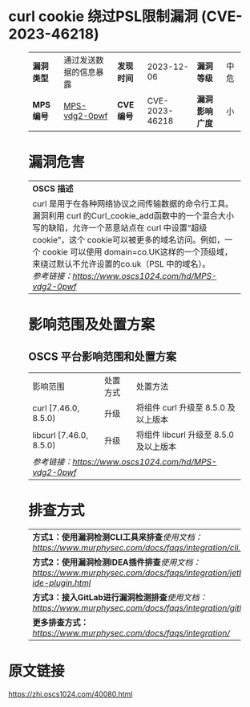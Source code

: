 # curl cookie 绕过PSL限制漏洞 (CVE-2023-46218)
<figure class="wp-block-table">
    <table>
        <tbody>
        <tr>
            <td><strong>漏洞类型</strong></td>
            <td>通过发送数据的信息暴露</td>
            <td><strong>发现时间</strong></td>
            <td>2023-12-06</td>
            <td><strong>漏洞等级</strong></td>
            <td>中危</td>
        </tr>
        <tr>
            <td><strong>MPS编号</strong></td>
            <td><a href="https://www.oscs1024.com/hd/MPS-vdg2-0pwf">MPS-vdg2-0pwf</a></td>
            <td><strong>CVE编号</strong></td>
            <td>CVE-2023-46218</td>
            <td><strong>漏洞影响广度</strong></td>
            <td>小</td>
        </tr>
        </tbody>
    </table>
</figure>


<figure class="wp-block-table">
    <h1 class="wp-block-heading">漏洞危害</h1>
    <table>
        <tbody>
        <tr>
            <td><strong>OSCS 描述</strong></td>
        </tr>
        <tr>
            <td>curl 是用于在各种网络协议之间传输数据的命令行工具。
漏洞利用 curl 的Curl_cookie_add函数中的一个混合大小写的缺陷，允许一个恶意站点在 curl 中设置“超级 cookie”，这个 cookie可以被更多的域名访问。例如，一个 cookie 可以使用 domain=co.UK这样的一个顶级域，来绕过默认不允许设置的co.uk（PSL 中的域名）。<br><em>参考链接：<a
                    href="https://www.oscs1024.com/hd/MPS-vdg2-0pwf">https://www.oscs1024.com/hd/MPS-vdg2-0pwf</a></em>
            </td>
        </tr>
        </tbody>
    </table>
</figure>


<figure class="wp-block-table alignleft">
    <h1 class="wp-block-heading">影响范围及处置方案</h1>
    <h2 class="wp-block-heading"><strong>OSCS</strong> <strong>平台影响范围和处置方案</strong></h2>
    <table>
        <tbody>
        <tr>
            <td>影响范围</td>
            <td>处置方式</td>
            <td>处置方法</td>
        </tr>
        <tr><td rowspan="1">curl [7.46.0, 8.5.0)</td><td>升级</td><td>将组件 curl 升级至 8.5.0 及以上版本</td></tr><tr><td rowspan="1">libcurl [7.46.0, 8.5.0)</td><td>升级</td><td>将组件 libcurl 升级至 8.5.0 及以上版本</td></tr>
        <tr>
            <td colspan="3"><em>参考链接：</em><em><a
                    href="https://www.oscs1024.com/hd/MPS-vdg2-0pwf">https://www.oscs1024.com/hd/MPS-vdg2-0pwf</a></em></td>
        </tr>
        </tbody>
    </table>
</figure>


<figure class="wp-block-table">
    <h1 class="wp-block-heading">排查方式</h1>
    <table>
        <tbody>
        <tr>
            <td><strong>方式1：使用漏洞检测CLI工具来排查</strong><em>使用文档：<a
                    href="https://www.murphysec.com/docs/faqs/integration/cli.html">https://www.murphysec.com/docs/faqs/integration/cli.html</a></em>
            </td>
        </tr>
        <tr>
            <td><strong>方式2：使用漏洞检测IDEA插件排查</strong><em>使用文档：<a
                    href="https://www.murphysec.com/docs/faqs/integration/jetbrains-ide-plugin.html">https://www.murphysec.com/docs/faqs/integration/jetbrains-ide-plugin.html</a></em>
            </td>
        </tr>
        <tr>
            <td><strong>方式3：接入GitLab进行漏洞检测排查</strong><em>使用文档：<a
                    href="https://www.murphysec.com/docs/faqs/integration/gitlab.html">https://www.murphysec.com/docs/faqs/integration/gitlab.html</a></em>
            </td>
        </tr>
        <tr>
            <td><strong>更多排查方式：</strong><em><a
                    href="https://www.murphysec.com/docs/faqs/integration/">https://www.murphysec.com/docs/faqs/integration/</a></em>
            </td>
        </tr>
        </tbody>
    </table>
</figure>
<h1>原文链接</h1>
<p><a href="https://zhi.oscs1024.com/40080.html">https://zhi.oscs1024.com/40080.html</a></p>
